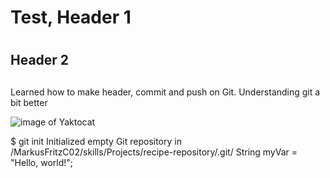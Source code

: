 # <h1> Test, Header 1 <h1>
## <h2> Header 2 <h2>

Learned how to make header, commit and push on Git. Understanding git a bit better

![image of Yaktocat](https://github.com/user-attachments/assets/986bec7c-2dc5-49f3-ad7d-a9ac640e4448)

$ git init
Initialized empty Git repository in /MarkusFritzC02/skills/Projects/recipe-repository/.git/
String myVar = "Hello, world!";
